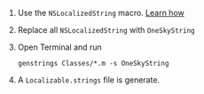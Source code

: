 1. Use the ```NSLocalizedString``` macro. [Learn how](http://developer.apple.com/library/mac/#documentation/MacOSX/Conceptual/BPInternational/Articles/StringsFiles.html#//apple_ref/doc/uid/20000005)
2. Replace all ```NSLocalizedString``` with ```OneSkyString```
3. Open Terminal and run
	
	```genstrings Classes/*.m -s OneSkyString```

4. A ```Localizable.strings``` file is generate.
